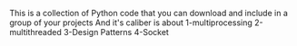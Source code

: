 This is a collection of Python code that you can download and include in a group of your projects
And it's caliber is about
1-multiprocessing
2-multithreaded
3-Design Patterns
4-Socket
